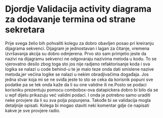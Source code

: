 # Djordje Validacija activity diagrama za dodavanje termina od strane sekretara

Prije svega želio bih  pohvaliti kolegu za dobro obavljen posao pri kreiranju dijagrama sekvenci.
Dijagram je jednostavan i lagan za čitanje, vremena izvršavanja akcija su dobro odmjerena.
Prvo sto sam primjetio jeste da nazivi na dijagramu sekvenci ne odgovaraju nazivima 
metoda u kodu. To se vjerovatno desilo  zbog toga sto jos nije radjeno refaktorisanje koda 
i sva logika se nalazi u code behind-u te je malo teze onda dati smislene nazive metoda,jer
većina logike se nalazi u nekim obradjivačima događaja.
Jos jedna stvar koja mi se ne sviđa jeste to sto se ceka da korisnik popuni sve 
podatke pa se tek onda kaže da li su one validne ili ne.Posto se podaci korisniku prezentuju
pomocu combobox-ova datapickera dobro bi bilo da se u wpf dijelu prikazuju već validni podaci.
I onda je potrebno samo uraditi neke provjere da li su sva polja popunjena.
Takođe bi se validacija mogla detaljnije opisati. Kolega bi mogao staviti neki komentar
gdje će napisati kakve je sve provjere radio.
